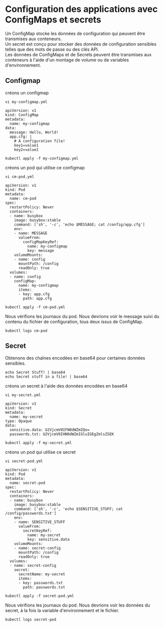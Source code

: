 # Configuration des applications avec ConfigMaps et secrets
Un ConfigMap stocke les données de configuration qui peuvent être transmises aux conteneurs.<br>
Un secret est conçu pour stocker des données de configuration sensibles telles que des mots de passe ou des clés API.<br>
Les données de ConfigMaps et de Secrets peuvent être transmises aux conteneurs à l'aide d'un montage de volume ou de variables d'environnement.<br>

## Configmap
créons un configmap
```
vi my-configmap.yml
```

```
apiVersion: v1
kind: ConfigMap
metadata:
  name: my-configmap
data:
  message: Hello, World!
  app.cfg: |
    # A configuration file!
    key1=value1
    key2=value2
```

```
kubectl apply -f my-configmap.yml
```

créons un pod qui utilise ce configmap
```
vi cm-pod.yml
```

```
apiVersion: v1
kind: Pod
metadata:
  name: cm-pod
spec:
  restartPolicy: Never
  containers:
  - name: busybox
    image: busybox:stable
    command: ['sh', '-c', 'echo $MESSAGE; cat /config/app.cfg']
    env:
    - name: MESSAGE
      valueFrom:
        configMapKeyRef:
          name: my-configmap
          key: message
    volumeMounts:
    - name: config
      mountPath: /config
      readOnly: true
  volumes:
  - name: config
    configMap:
      name: my-configmap
      items:
      - key: app.cfg
        path: app.cfg
```

```
kubectl apply -f cm-pod.yml
```

Nous vérifions les journaux du pod. Nous devrions voir le message suivi du contenu du fichier de configuration, tous deux issus de ConfigMap.
```
kubectl logs cm-pod
```

## Secret
Obtenons des chaînes encodées en base64 pour certaines données sensibles.
```
echo Secret Stuff! | base64
echo Secret stuff in a file! | base64
```

créons un secret à l'aide des données encodées en base64
```
vi my-secret.yml
```

```
apiVersion: v1
kind: Secret
metadata:
  name: my-secret
type: Opaque
data:
  sensitive.data: U2VjcmV0IFN0dWZmIQo=
  passwords.txt: U2VjcmV0IHN0dWZmIGluIGEgZmlsZSEK
```

```
kubectl apply -f my-secret.yml
```

créons un pod qui utilise ce secret
```
vi secret-pod.yml
```

```
apiVersion: v1
kind: Pod
metadata:
  name: secret-pod
spec:
  restartPolicy: Never
  containers:
  - name: busybox
    image: busybox:stable
    command: ['sh', '-c', 'echo $SENSITIVE_STUFF; cat /config/passwords.txt']
    env:
    - name: SENSITIVE_STUFF
      valueFrom:
        secretKeyRef:
          name: my-secret
          key: sensitive.data
    volumeMounts:
    - name: secret-config
      mountPath: /config
      readOnly: true
  volumes:
  - name: secret-config
    secret:
      secretName: my-secret
      items:
      - key: passwords.txt
        path: passwords.txt
```

```
kubectl apply -f secret-pod.yml
```

Nous vérifions les journaux du pod. Nous devrions voir les données du secret, à la fois la variable d'environnement et le fichier.
```
kubectl logs secret-pod
```
